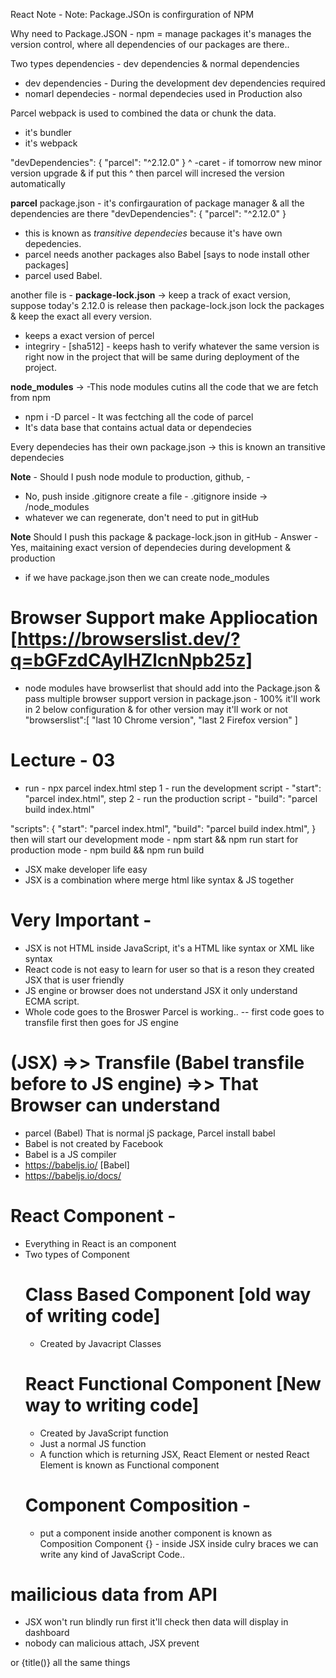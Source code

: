 React Note -
Note: Package.JSOn is confirguration of NPM

Why need to Package.JSON -
npm = manage packages
it's manages the version control, where all dependencies of our packages are there..


Two types dependencies  - dev dependencies & normal dependencies
  - dev dependencies - During the development dev dependencies required
  - nomarl dependecies - normal dependecies used in Production also 

Parcel webpack is used to combined the data or chunk the data.
- it's bundler
- it's webpack

"devDependencies": {
    "parcel": "^2.12.0"
  }
^ -caret - if tomorrow new minor version upgrade & if put this ^ then parcel will incresed the version automatically

**parcel**
package.json - it's confirgauration of package manager & all the dependencies are there
   "devDependencies": {
    "parcel": "^2.12.0"
  }
- this is known as *transitive dependecies* because it's have own depedencies.
- parcel needs another packages also Babel [says to node install other packages]
- parcel used Babel.

another file is - 
**package-lock.json** -> keep a track of exact version, suppose today's 2.12.0 is release then package-lock.json lock the packages & keep the exact all every version.
- keeps a exact version of percel
- integriry - [sha512] - keeps hash to verify whatever the same version is right now in the project that will be same during deployment of the project.

**node_modules** ->
-This node modules cutins all the code that we are fetch from npm 
- npm i -D parcel - It was fectching all the code of parcel
- It's data base that contains actual data or dependecies

Every dependecies has their own package.json -> this is known an transitive dependecies

**Note** - Should I push node module to production, github, -
- No, push inside .gitignore
 create a file -
 .gitignore inside -> /node_modules
- whatever we can regenerate, don't need to put in gitHub

 **Note**
 Should I push this package & package-lock.json in gitHub -
 Answer - Yes, maitaining exact version of dependecies during  development & production
- if we have package.json then we can create node_modules 

# Browser Support make Appliocation  [https://browserslist.dev/?q=bGFzdCAyIHZlcnNpb25z]
- node modules have browserlist that should add into the Package.json & pass multiple browser support version
in package.json -
100% it'll  work in 2 below configuration & for other version may it'll work or not
"browserslist":[
    "last 10 Chrome version",
    "last 2 Firefox version"
  ]


# Lecture - 03 
  - run - npx parcel index.html
  step 1 - run the development script - "start": "parcel index.html",
  step 2 - run the production script - "build": "parcel build index.html"
  
  "scripts": {
    "start": "parcel index.html",
    "build": "parcel build index.html",
  }
  then will start our development mode - npm start && npm run start
  for production mode - npm build && npm run build

<!-- JSX -->
- JSX make developer life easy
- JSX is a combination where merge html like syntax & JS together
# Very Important -
- JSX is not HTML inside JavaScript, it's a HTML like syntax or XML like syntax
- React code is not easy to learn for user so that is a reson they created JSX that is user friendly
- JS engine or browser does not understand JSX it only understand ECMA script.
- Whole code goes to the Broswer Parcel is working..
 -- first code goes to transfile first then goes for JS engine 
 # (JSX) =>> Transfile (Babel transfile before to JS engine) =>> That Browser can understand
  - parcel (Babel) That is normal jS package, Parcel install babel
  - Babel is not created by Facebook
  - Babel is a JS compiler 
  - https://babeljs.io/ [Babel]
  - https://babeljs.io/docs/

# React Component -
  - Everything in React is an component
  - Two types of Component
    # Class Based Component [old way of writing code]
      - Created by Javacript Classes
    # React Functional Component [New way to writing code]
      - Created by JavaScript function
      - Just a normal JS function
      - A function which is returning JSX, React Element or nested React Element is known as Functional component
     # Component Composition - 
      - put a component inside another component is known as Composition Component
    {} - inside JSX inside culry braces we can write any kind of JavaScript Code..

  # mailicious data from API
   - JSX won't run blindly run first it'll check then data will display in dashboard
   - nobody can malicious attach, JSX prevent
   <title /> or <title></title> or {title()} all the same things
